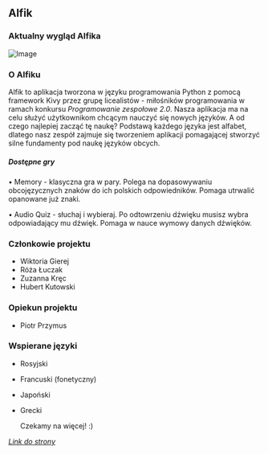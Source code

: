## Alfik

### Aktualny wygląd Alfika

![Image](https://github.com/wikucha/Alfik/blob/master/doc/app1.png?raw=true)

### O Alfiku

Alfik to aplikacja tworzona w języku programowania Python z pomocą framework Kivy przez grupę licealistów - miłośników programowania w ramach konkursu _Programowanie zespołowe 2.0_. Nasza aplikacja ma na celu służyć użytkownikom chcącym nauczyć się nowych języków. A od czego najlepiej zacząć tę naukę? Podstawą każdego języka jest alfabet, dlatego nasz zespół zajmuje się tworzeniem aplikacji pomagającej stworzyć silne fundamenty pod naukę języków obcych.

##### Dostępne gry
• Memory - klasyczna gra w pary. Polega na dopasowywaniu obcojęzycznych znaków do ich polskich odpowiedników. Pomaga utrwalić opanowane już znaki.

• Audio Quiz - słuchaj i wybieraj. Po odtowrzeniu dźwięku musisz wybra odpowiadający mu dźwięk. Pomaga w nauce wymowy danych dźwięków.

### Członkowie projektu

- Wiktoria Gierej
- Róża Łuczak
- Zuzanna Kręc
- Hubert Kutowski

### Opiekun projektu

- Piotr Przymus

### Wspierane języki

- Rosyjski
- Francuski (fonetyczny)
- Japoński
- Grecki

  Czekamy na więcej! :)


[_Link do strony_](https://wikucha.github.io/Alfik/)
